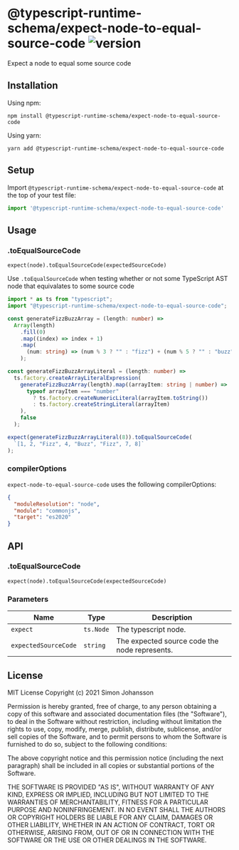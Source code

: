 # @typescript-runtime-schema/expect-node-to-equal-source-code ![version](https://badgen.net/badge/version/1.0.2/blue)
Expect a node to equal some source code

## Installation
Using npm:
```
npm install @typescript-runtime-schema/expect-node-to-equal-source-code
```
Using yarn:
```
yarn add @typescript-runtime-schema/expect-node-to-equal-source-code
```
## Setup

Import `@typescript-runtime-schema/expect-node-to-equal-source-code` at the top of your test file:

```js
import '@typescript-runtime-schema/expect-node-to-equal-source-code'
```
## Usage

### .toEqualSourceCode

`expect(node).toEqualSourceCode(expectedSourceCode)`

Use `.toEqualSourceCode` when testing whether or not some TypeScript AST node that equivalates to some source code

```ts
import * as ts from "typescript";
import "@typescript-runtime-schema/expect-node-to-equal-source-code";

const generateFizzBuzzArray = (length: number) =>
  Array(length)
    .fill(0)
    .map((index) => index + 1)
    .map(
      (num: string) => (num % 3 ? "" : "fizz") + (num % 5 ? "" : "buzz") || i
    );

const generateFizzBuzzArrayLiteral = (length: number) =>
  ts.factory.createArrayLiteralExpression(
    generateFizzBuzzArray(length).map((arrayItem: string | number) =>
      typeof arrayItem === "number"
        ? ts.factory.createNumericLiteral(arrayItem.toString())
        : ts.factory.createStringLiteral(arrayItem)
    ),
    false
  );

expect(generateFizzBuzzArrayLiteral(8)).toEqualSourceCode(
  `[1, 2, "Fizz", 4, "Buzz", "Fizz", 7, 8]`
);
```

### compilerOptions

`expect-node-to-equal-source-code` uses the following compilerOptions:

```json
{
  "moduleResolution": "node",
  "module": "commonjs",
  "target": "es2020"
}
```

## API
### .toEqualSourceCode
`expect(node).toEqualSourceCode(expectedSourceCode)`

### Parameters
Name | Type | Description
------ | ------ | ------ |
`expect` | `ts.Node` | The typescript node.
`expectedSourceCode` | `string` | The expected source code the node represents.
## License
MIT License Copyright (c) 2021 Simon Johansson

Permission is hereby granted, free of charge, to any person obtaining a copy of this software and associated documentation files (the "Software"), to deal in the Software without restriction, including without limitation the rights to use, copy, modify, merge, publish, distribute, sublicense, and/or sell copies of the Software, and to permit persons to whom the Software is furnished to do so, subject to the following conditions:

The above copyright notice and this permission notice (including the next paragraph) shall be included in all copies or substantial portions of the Software.

THE SOFTWARE IS PROVIDED "AS IS", WITHOUT WARRANTY OF ANY KIND, EXPRESS OR IMPLIED, INCLUDING BUT NOT LIMITED TO THE WARRANTIES OF MERCHANTABILITY, FITNESS FOR A PARTICULAR PURPOSE AND NONINFRINGEMENT. IN NO EVENT SHALL THE AUTHORS OR COPYRIGHT HOLDERS BE LIABLE FOR ANY CLAIM, DAMAGES OR OTHER LIABILITY, WHETHER IN AN ACTION OF CONTRACT, TORT OR OTHERWISE, ARISING FROM, OUT OF OR IN CONNECTION WITH THE SOFTWARE OR THE USE OR OTHER DEALINGS IN THE SOFTWARE.